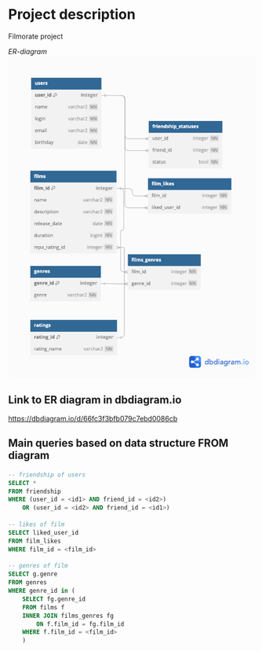 # Project description

Filmorate project

*ER-diagram*
![ER Diagram](./images/ER_diagram.png)

## Link to ER diagram in dbdiagram.io

https://dbdiagram.io/d/66fc3f3bfb079c7ebd0086cb

## Main queries based on data structure FROM diagram

```sql
-- friendship of users
SELECT * 
FROM friendship 
WHERE (user_id = <id1> AND friend_id = <id2>)
    OR (user_id = <id2> AND friend_id = <id1>)

-- likes of film
SELECT liked_user_id 
FROM film_likes 
WHERE film_id = <film_id>

-- genres of film
SELECT g.genre
FROM genres
WHERE genre_id in (
    SELECT fg.genre_id
    FROM films f
    INNER JOIN films_genres fg
        ON f.film_id = fg.film_id
    WHERE f.film_id = <film_id>
    )
```